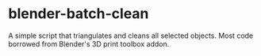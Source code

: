 # blender-batch-clean
A simple script that triangulates and cleans all selected objects. Most code borrowed from Blender's 3D print toolbox addon.
